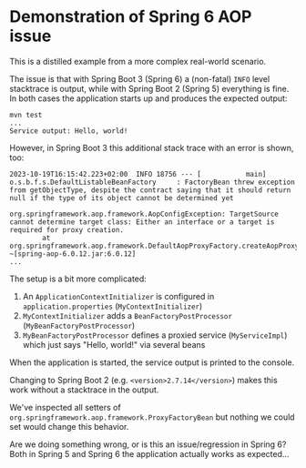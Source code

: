 Demonstration of Spring 6 AOP issue
===================================

This is a distilled example from a more complex real-world scenario.

The issue is that with Spring Boot 3 (Spring 6) a (non-fatal) `INFO` level stacktrace is output,
while with Spring Boot 2 (Spring 5) everything is fine. In both cases the application starts up
and produces the expected output:

```
mvn test
...
Service output: Hello, world!
```

However, in Spring Boot 3 this additional stack trace with an error is shown, too:

```
2023-10-19T16:15:42.223+02:00  INFO 18756 --- [           main] o.s.b.f.s.DefaultListableBeanFactory     : FactoryBean threw exception from getObjectType, despite the contract saying that it should return null if the type of its object cannot be determined yet

org.springframework.aop.framework.AopConfigException: TargetSource cannot determine target class: Either an interface or a target is required for proxy creation.
        at org.springframework.aop.framework.DefaultAopProxyFactory.createAopProxy(DefaultAopProxyFactory.java:65) ~[spring-aop-6.0.12.jar:6.0.12]
...
```

The setup is a bit more complicated:

1. An `ApplicationContextInitializer` is configured in `application.properties` (`MyContextInitializer`)
2. `MyContextInitializer` adds a `BeanFactoryPostProcessor` (`MyBeanFactoryPostProcessor`)
3. `MyBeanFactoryPostProcessor` defines a proxied service (`MyServiceImpl`) which just says "Hello, world!" via several beans

When the application is started, the service output is printed to the console.

Changing to Spring Boot 2 (e.g. `<version>2.7.14</version>`) makes this work without a stacktrace in the output.

We've inspected all setters of `org.springframework.aop.framework.ProxyFactoryBean` but nothing we could set would change this behavior.

Are we doing something wrong, or is this an issue/regression in Spring 6? Both in Spring 5 and Spring 6 the application actually works as expected...
